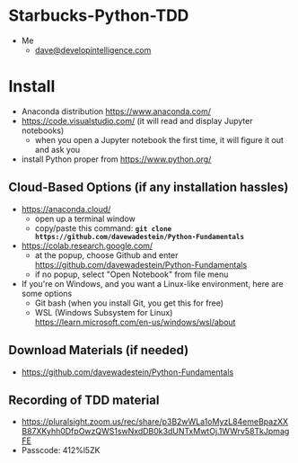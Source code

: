 # Starbucks-Python-TDD

* Me
   * dave@developintelligence.com

# Install
   * Anaconda distribution https://www.anaconda.com/
   * https://code.visualstudio.com/ (it will read and display Jupyter notebooks)
     * when you open a Jupyter notebook the first time, it will figure it out and ask you
   * install Python proper from https://www.python.org/

## Cloud-Based Options (if any installation hassles)
* https://anaconda.cloud/
  * open up a terminal window
  * copy/paste this command: __`git clone https://github.com/davewadestein/Python-Fundamentals`__
* https://colab.research.google.com/
  * at the popup, choose Github and enter https://github.com/davewadestein/Python-Fundamentals
  * if no popup, select "Open Notebook" from file menu
* If you're on Windows, and you want a Linux-like environment, here are some options
   * Git bash (when you install Git, you get this for free)
   * WSL (Windows Subsystem for Linux) https://learn.microsoft.com/en-us/windows/wsl/about

## Download Materials (if needed)
* https://github.com/davewadestein/Python-Fundamentals

## Recording of TDD material
* https://pluralsight.zoom.us/rec/share/p3B2wWLa1oMyzL84emeBpazXXB87XKyhh0DfpOwzQWS1swNxdDB0k3dUNTxMwtOj.1WWrv58TkJpmagFE 
* Passcode: 412%l5ZK
